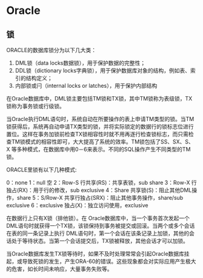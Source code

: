 # Oracle

## 锁

ORACLE的数据库锁分为以下几大类：

1. DML锁（data locks数据锁），用于保护数据的完整性；
2. DDL锁（dictionary locks字典锁），用于保护数据库对象的结构，例如表、索引的结构定义；
3. 内部锁或闩（internal locks or latches），用于保护内部结构

在Oracle数据库中，DML锁主要包括TM锁和TX锁，其中TM锁称为表级锁，TX锁称为事务锁或行级锁。

当Oracle执行DML语句时，系统自动在所要操作的表上申请TM类型的锁。当TM锁获得后，系统再自动申请TX类型的锁，并将实际锁定的数据行的锁标志位进行置位。这样在事务加锁前检查TX锁相容性时就不用再逐行检查锁标志，而只需检查TM锁模式的相容性即可，大大提高了系统的效率。TM锁包括了SS、SX、S、X 等多种模式，在数据库中用0－6来表示。不同的SQL操作产生不同类型的TM锁。

ORACLE里锁有以下几种模式: 

0：none 
1：null 空 
2：Row-S 行共享(RS)：共享表锁，sub share 
3：Row-X 行独占(RX)：用于行的修改，sub exclusive 
4：Share 共享锁(S)：阻止其他DML操作，share 
5：S/Row-X 共享行独占(SRX)：阻止其他事务操作，share/sub exclusive 
6：exclusive 独占(X)：独立访问使用，exclusive

在数据行上只有X锁（排他锁）。在 Oracle数据库中，当一个事务首次发起一个DML语句时就获得一个TX锁，该锁保持到事务被提交或回滚。当两个或多个会话在表的同一条记录上执行 DML语句时，第一个会话在该条记录上加锁，其他的会话处于等待状态。当第一个会话提交后，TX锁被释放，其他会话才可以加锁。

当Oracle数据库发生TX锁等待时，如果不及时处理常常会引起Oracle数据库挂起，或导致死锁的发生，产生ORA-60的错误。这些现象都会对实际应用产生极大的危害，如长时间未响应，大量事务失败等。

